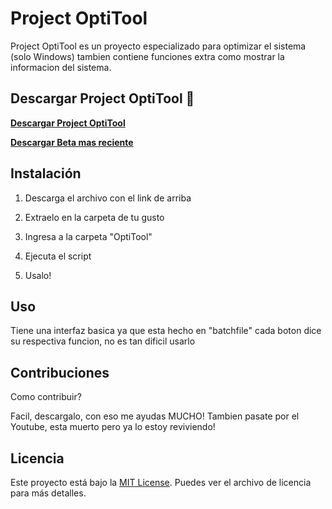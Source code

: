 # Project OptiTool

Project OptiTool es un proyecto especializado para optimizar el sistema (solo Windows) tambien contiene
funciones extra como mostrar la informacion del sistema.

## Descargar Project OptiTool 🚀

[**Descargar Project OptiTool**](https://github.com/OptiStudioXD/OptiTool/releases/download/2.9/Optitool.v2.99.3.-.OptiStudio.zip)

[**Descargar Beta mas reciente**](https://github.com/OptiStudioXD/OptiTool/releases/download/3.0-lastbeta/OptiTool.v3.0Beta3.zip)

## Instalación

1. Descarga el archivo con el link de arriba

2. Extraelo en la carpeta de tu gusto

3. Ingresa a la carpeta "OptiTool"

4. Ejecuta el script

5. Usalo!

## Uso

Tiene una interfaz basica ya que esta hecho en "batchfile" cada boton
dice su respectiva funcion, no es tan dificil usarlo

## Contribuciones

Como contribuir?

Facil, descargalo, con eso me ayudas MUCHO!
Tambien pasate por el Youtube, esta muerto pero ya lo estoy reviviendo!

## Licencia

Este proyecto está bajo la [MIT License](LICENSE). Puedes ver el archivo de licencia para más detalles.
